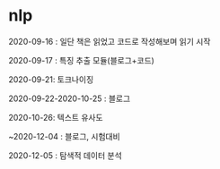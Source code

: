 # nlp

2020-09-16 : 일단 책은 읽었고 코드로 작성해보며 읽기 시작

2020-09-17 : 특징 추출 모듈(블로그+코드)

2020-09-21: 토크나이징

2020-09-22-2020-10-25 : 블로그

2020-10-26: 텍스트 유사도

~2020-12-04 : 블로그, 시험대비

2020-12-05 : 탐색적 데이터 분석

